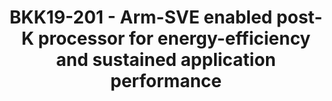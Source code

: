 ---
categories:
- bkk19
description: The post-K is the successor of the Japanese flagship supercomputer, K.<br>RIKEN
  and Fujitsu have developed a new Arm-SVE enabled processor,<br>called A64FX, for
  the Post-K system. The processor is designed for<br>energy-efficiency and sustained
  application performance. The system<br>will be installed in the next year. In this
  talk, the features and<br>some preliminary performance of the post-K system will
  be presented,<br>as well as the schedule of the project and supported software.<br><br>
image: /assets/images/featured-images/bkk19/BKK19-201.png
session_attendee_num: '41'
session_id: BKK19-201
session_room: 'Keynote Room (World Ballroom BC) '
session_slot:
  end_time: '2019-04-02 08:55:00'
  start_time: '2019-04-02 08:30:00'
session_speakers:
- speaker_bio: 'Mitsuhisa Sato received his undergraduate degree in 1982 from the
    Department of Information Science, School of Science, the University of Tokyo,
    and continued his study at the Graduate School of Science, the University of Tokyo,
    after which he joined the GOTO Quantum Magneto Flux Logic Project at the Research
    Development Corporation of Japan. In 1991 he joined the Electrotechnical Laboratory
    of the Ministry of International Trade and Industry (MITI), and from 1996 headed
    the Parallel and Distributed System Performance Laboratory of the Real World Computing
    Partnership. From 2001 to 2015 he served as Professor in the Graduate School of
    Systems and Information Engineering, University of Tsukuba, and Director of the
    Center for Computational Sciences from 2007 to 2012.<br>At the RIKEN Advanced
    Institute for Computational Science (AICS) he led the Programming Environment
    Research Team from 2010, and since 2014 has been appointed to deputy project leader
    for the Flagship 2020 Project at AICS (now R-CCS). He serves as Deputy Director
    of R-CCS since fiscal year 2018. He is also Professor (Cooperative Graduate School
    Program), Tsukuba University; Professor Emeritus, the University of Tsukuba; and
    Fellow of the Information Processing Society of Japan. His research interests
    include: parallel processing architecture; programming models, languages, and
    compilers; computer performance evaluation technology.'
  speaker_company: RIKEN CCS
  speaker_image: /assets/images/speakers/bkk19/mitsuhisa-sato.jpg
  speaker_location: ''
  speaker_name: Mitsuhisa Sato
  speaker_position: Deputy Director
  speaker_username: msato6
session_track: HPC
tag: session
tags:
- Open Source Development
title: BKK19-201 - Arm-SVE enabled post-K processor for energy-efficiency and sustained
  application performance
youtube_video_url: https://www.youtube.com/watch?v=mQxGmYbNFGw
amazon_s3_presentation_url: https://static.linaro.org/connect/bkk19/presentations/bkk19-201.pdf
amazon_s3_video_url: https://static.linaro.org/connect/bkk19/videos/bkk19-201.mp4
---